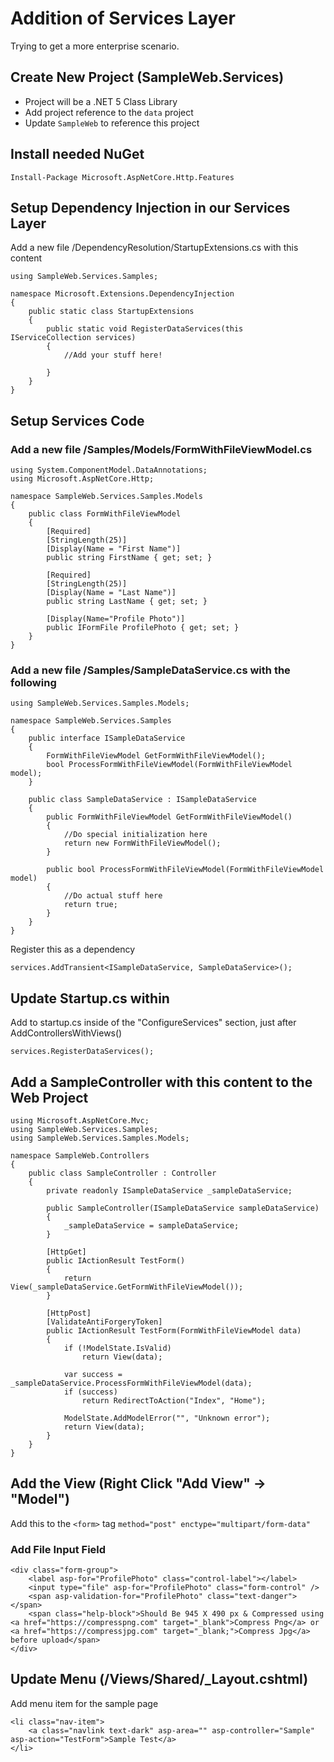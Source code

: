 # Addition of Services Layer

Trying to get a more enterprise scenario.

## Create New Project (SampleWeb.Services)

* Project will be a .NET 5 Class Library
* Add project reference to the `data` project
* Update `SampleWeb` to reference this project

## Install needed NuGet

```
Install-Package Microsoft.AspNetCore.Http.Features
```

## Setup Dependency Injection in our Services Layer

Add a new file /DependencyResolution/StartupExtensions.cs with this content

```
using SampleWeb.Services.Samples;

namespace Microsoft.Extensions.DependencyInjection
{
    public static class StartupExtensions
    {
        public static void RegisterDataServices(this IServiceCollection services)
        {
            //Add your stuff here!

        }
    }
}
```

## Setup Services Code

### Add a new file /Samples/Models/FormWithFileViewModel.cs

```
using System.ComponentModel.DataAnnotations;
using Microsoft.AspNetCore.Http;

namespace SampleWeb.Services.Samples.Models
{
    public class FormWithFileViewModel
    {
        [Required]
        [StringLength(25)]
        [Display(Name = "First Name")]
        public string FirstName { get; set; }

        [Required]
        [StringLength(25)]
        [Display(Name = "Last Name")]
        public string LastName { get; set; }

        [Display(Name="Profile Photo")]
        public IFormFile ProfilePhoto { get; set; }
    }
}
```


### Add a new file /Samples/SampleDataService.cs with the following

```
using SampleWeb.Services.Samples.Models;

namespace SampleWeb.Services.Samples
{
    public interface ISampleDataService
    {
        FormWithFileViewModel GetFormWithFileViewModel();
        bool ProcessFormWithFileViewModel(FormWithFileViewModel model);
    }

    public class SampleDataService : ISampleDataService
    {
        public FormWithFileViewModel GetFormWithFileViewModel()
        {
            //Do special initialization here
            return new FormWithFileViewModel();
        }

        public bool ProcessFormWithFileViewModel(FormWithFileViewModel model)
        {
            //Do actual stuff here
            return true;
        }
    }
}
```

Register this as a dependency

```
services.AddTransient<ISampleDataService, SampleDataService>();
```

## Update Startup.cs within 

Add to startup.cs inside of the "ConfigureServices" section, just after AddControllersWithViews()

```
services.RegisterDataServices();
```

## Add a SampleController with this content to the Web Project

```
using Microsoft.AspNetCore.Mvc;
using SampleWeb.Services.Samples;
using SampleWeb.Services.Samples.Models;

namespace SampleWeb.Controllers
{
    public class SampleController : Controller
    {
        private readonly ISampleDataService _sampleDataService;

        public SampleController(ISampleDataService sampleDataService)
        {
            _sampleDataService = sampleDataService;
        }

        [HttpGet]
        public IActionResult TestForm()
        {
            return View(_sampleDataService.GetFormWithFileViewModel());
        }

        [HttpPost]
        [ValidateAntiForgeryToken]
        public IActionResult TestForm(FormWithFileViewModel data)
        {
            if (!ModelState.IsValid)
                return View(data);

            var success = _sampleDataService.ProcessFormWithFileViewModel(data);
            if (success)
                return RedirectToAction("Index", "Home");

            ModelState.AddModelError("", "Unknown error");
            return View(data);
        }
    }
}
```

## Add the View (Right Click "Add View" -> "Model")

Add this to the `<form>` tag  `method="post" enctype="multipart/form-data"`

### Add File Input Field

```
<div class="form-group">
    <label asp-for="ProfilePhoto" class="control-label"></label>
    <input type="file" asp-for="ProfilePhoto" class="form-control" />
    <span asp-validation-for="ProfilePhoto" class="text-danger"></span>
    <span class="help-block">Should Be 945 X 490 px & Compressed using <a href="https://compresspng.com" target="_blank">Compress Png</a> or <a href="https://compressjpg.com" target="_blank;">Compress Jpg</a> before upload</span>
</div>
```

## Update Menu (/Views/Shared/_Layout.cshtml)

Add menu item for the sample page 

```
<li class="nav-item">
    <a class="navlink text-dark" asp-area="" asp-controller="Sample" asp-action="TestForm">Sample Test</a>
</li>
```

